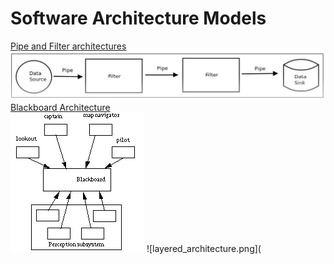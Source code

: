 # Software Architecture Models
[Pipe and Filter architectures](https://www.oreilly.com/library/view/software-architecture-with/9781786468529/ch08s04.html)\
![Pipe_and_Filter.png](https://github.com/Blackdog-Programmer/SoftwareEngineering/blob/master/References/Pipe_and_Filter.png)\
[Blackboard Architecture](https://www.cs.cmu.edu/~ModProb/MRsol4.html)\
![Blackboard.png](https://github.com/Blackdog-Programmer/SoftwareEngineering/blob/master/References/Blackboard.png)
![layered_architecture.png](
